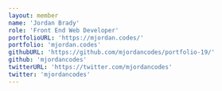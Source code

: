 ```yaml
---
layout: member
name: 'Jordan Brady'
role: 'Front End Web Developer'
portfolioURL: 'https://mjordan.codes/'
portfolio: 'mjordan.codes'
githubURL: 'https://github.com/mjordancodes/portfolio-19/'
github: 'mjordancodes'
twitterURL: 'https://twitter.com/mjordancodes'
twitter: 'mjordancodes'
---
```


